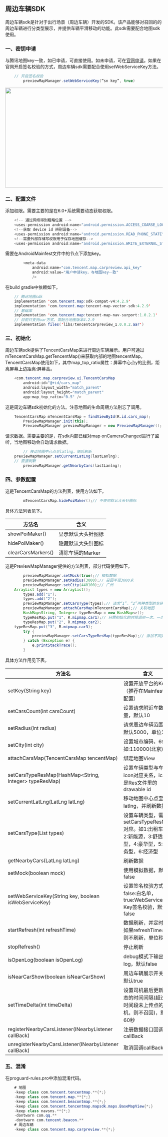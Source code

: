 ## 周边车辆SDK

周边车辆sdk是针对于出行场景（周边车辆）开发的SDK。该产品能够对召回的的周边车辆进行分类型展示，并提供车辆平滑移动的功能。此sdk需要配合地图sdk使用。

### 一、密钥申请

与腾讯地图key一致，如已申请，可直接使用。如未申请，可在[官网申请](https://lbs.qq.com/android_v1/guide-project-setup.html)。如果在官网开启签名校验的方式，周边车辆sdk需要配合使用setWebServiceKey方法。

```java
	// 开启签名校验
        previewMapManager.setWebServiceKey(“sn key”, true)
```

<p align="left">
  <img width="550" height="320" src="https://github.com/tentcentmap-mobility/mapmobilitydemo-passenger-Android/blob/master/app/src/main/assets/img/wb_api.png">
</p>

### 二、配置文件

添加权限。需要主要的是在6.0+系统需要动态获取权限。

```java
    <!-- 通过网络得到粗略位置 -->
    <uses-permission android:name="android.permission.ACCESS_COARSE_LOCATION" />
    <!--获取 device id 辨别设备-->
    <uses-permission android:name="android.permission.READ_PHONE_STATE" />
    <!--需要外部存储写权限用于保存地图缓存-->
    <uses-permission android:name="android.permission.WRITE_EXTERNAL_STORAGE" />
```

需要在AndroidMainfest文件中的<application/>节点下添加key。

```java
        <meta-data
            android:name="com.tencent.map.carpreview.api_key"
            android:value="用户申请key，与地图key一致"
            />
```

在build gradle中依赖如下。

```java
    // 腾讯地图sdk
    implementation 'com.tencent.map:sdk-compat-v4:4.2.9'
    implementation 'com.tencent.map:tencent-map-vector-sdk:4.2.9'
    // 基础库
    implementation 'com.tencent.map:tencent-map-nav-surport:1.0.2.1'
    // 目前只支持aar方式，需配合地图版本4.2.9          
    implementation files('libs/tencentcarpreview_1.0.0.2.aar')
```

### 三、初始化

周边车辆sdk提供了TencentCarsMap来进行周边车辆展示。用户可通过mTencentCarsMap.getTencentMap()来获取内部的地图tencentMap。TencentCarsMap使用如下，其中map_top_ratio属性：屏幕中心点y的比例，距离屏幕上边距离:屏幕高。

```java
    <com.tencent.map.carpreview.ui.TencentCarsMap
        android:id="@+id/cars_map"
        android:layout_width="match_parent"
        android:layout_height="match_parent"
        app:map_top_ratio="0.5" />
```

这是周边车辆sdk初始化的方法。注意地图的生命周期方法别忘了调用。

```java
	TencentCarsMap mTencentCarsMap = findViewById(R.id.cars_map);
        PreviewMapManager.init(this);
        PreviewMapManager previewMapManager = new PreviewMapManager();
```

请求数据。需要主要的是，在sdk内部已经对map onCameraChanged进行了监听，当地图移动会自动请求数据。

```java
        // 移动地图中心点至latlng，随后刷新
	previewMapManager.setCurrentLatLng(lastLanlng);
	// 直接刷新
        previewMapManager.getNearbyCars(lastLanlng);
```

### 四、参数配置

这是TencentCarsMap的方法列表，使用方法如下。

```java
        mTencentCarsMap.hidePoiMaker();// 不使用默认大头针图标
```

具体方法列表见下。

|   方法名   |   含义   |
| ---- | ---- |
|   showPoiMaker()   |   显示默认大头针图标   |
|   hidePoiMaker()  |   隐藏默认大头针图标   |
|   clearCarsMarkers()  |   清除车辆的Marker   |

这是PreviewMapManager提供的方法列表，部分代码使用如下。

```java
        previewMapManager.setMock(true);// 模拟数据
        previewMapManager.setRadius(3000);// 召回半径3000米
        previewMapManager.setCity(440100);// 广州
	ArrayList types = new ArrayList();
        types.add("1");
        types.add("2");
        previewMapManager.setCarsType(types);// 请求“1”，“2”两种类型的车辆数据
        previewMapManager.attachCarsMap(mTencentCarsMap);// 关联地图
        HashMap<String, Integer> typeResMap = new HashMap<>();
        typeResMap.put("1", R.mipmap.car1);// 只需初始化的时候调用一次，一次需设置全部图片资源
        typeResMap.put("2", R.mipmap.car2);
	typeResMap.put("3", R.mipmap.car3);
        try {
            previewMapManager.setCarsTypeResMap(typeResMap);// 添加不同类型对应的图片资源
        } catch (Exception e) {
            e.printStackTrace();
        }
```

具体方法作用见下表。

|   方法名   |   含义   |
| ---- | ---- |
|   setKey(String key)   |   设置开放平台的Key（推荐在Mainfest中配置）   |
|   setCarsCount(int carsCount)   |   设置请求附近车数量，默认10   |
|   setRadius(int radius)    |   请求周边车辆范围，默认5000，单位米   |
|   setCity(int city)   |   设置城市编码，6位，如:110000(北京)   |
|   attachCarsMap(TencentCarsMap tencentMap)  |    绑定地图View   |
|   setCarsTypeResMap(HashMap<String, Integer> typeResMap)   |   设置车辆类型与车辆icon对应关系，icon是Res文件里的drawable id   |
|   setCurrentLatLng(LatLng latLng)   |   移动地图中心点至latlng，并刷新数据   |
|   setCarsType(List<String> types)   |   设置车辆类型，需与setCarsTypeResMap对应。如1:出租车，2:新能源，3:舒适型，4:豪华型，5:商务型，6:经济型   |
|   getNearbyCars(LatLng latLng)   |   刷新数据   |
|   setMock(boolean mock)   |   使用模拟数据，默认false   |
|   setWebServiceKey(String key, boolean isWebServiceKey)   |   设置签名校验方式，false:白名单，true:WebServiceAPI Key签名校验，默认false   |
|   startRefresh(int refreshTime)   |   数据刷新，并定时。如果refreshTime==0则不刷新，单位秒   |
|   stopRefresh()   |   停止刷新   |
|   isOpenLog(boolean isOpenLog)   |   debug模式下输出log，默认false   |
|   isNearCarShow(boolean isNearCarShow)   |   周边车辆展示开关，默认true   |
|   setTimeDelta(int timeDelta)   |   设置司机最后更新状态的时间间隔(超过此时间段未上传点的司机，则不召回)，默认60秒   |
|   registerNearbyCarsListener(INearbyListener callBack)   |   注册数据接口回调callBack   |
|   unregisterNearbyCarsListener(INearbyListener callBack)   |   取消回调callBack   |

### 五、混淆

在proguard-rules.pro中添加混淆代码。

```java
    # 地图
    -keep class com.tencent.tencentmap.**{*;}
    -keep class com.tencent.map.**{*;}
    -keep class com.tencent.beacontmap.**{*;}
    -keep class com.tencent.tencentmap.mapsdk.maps.BaseMapView{*;}
    -keep class navsns.**{*;}
    -dontwarn com.qq.**
    -dontwarn com.tencent.beacon.**
    # 周边车辆
    -keep class com.tencent.map.carpreview.**{*;}
```

